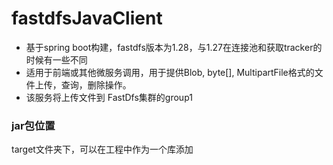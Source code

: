 # fastdfsJavaClient
- 基于spring boot构建，fastdfs版本为1.28，与1.27在连接池和获取tracker的时候有一些不同
- 适用于前端或其他微服务调用，用于提供Blob, byte[], MultipartFile格式的文件上传，查询，删除操作。
- 该服务将上传文件到 FastDfs集群的group1
### jar包位置
target文件夹下，可以在工程中作为一个库添加


